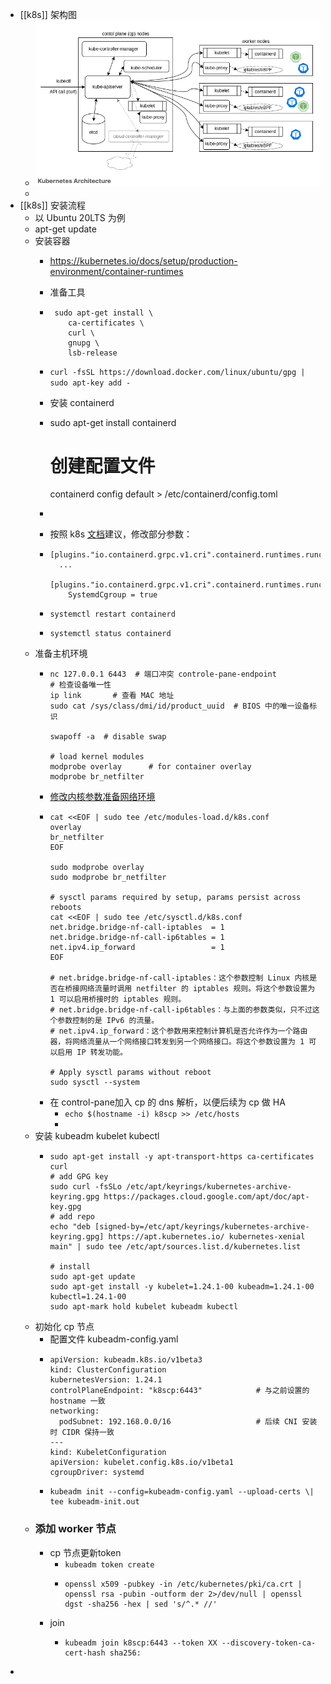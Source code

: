 - [[k8s]] 架构图
	- ![](https://raw.githubusercontent.com/stillfox-lee/image/main/picgo/20221207150818.png)
	-
- [[k8s]] 安装流程
	- 以 Ubuntu 20LTS 为例
	- apt-get update
	- 安装容器
		- https://kubernetes.io/docs/setup/production-environment/container-runtimes
		- 准备工具
		- ```
		   sudo apt-get install \
		      ca-certificates \
		      curl \
		      gnupg \
		      lsb-release
		  ```
		- `curl -fsSL https://download.docker.com/linux/ubuntu/gpg | sudo apt-key add -`
		- 安装 containerd
		- sudo apt-get install containerd
		  
		  # 创建配置文件
		  containerd config default > /etc/containerd/config.toml
		-
		- 按照 k8s [文档](https://kubernetes.io/docs/setup/production-environment/container-runtimes/#containerd)建议，修改部分参数：
		- ```
		  [plugins."io.containerd.grpc.v1.cri".containerd.runtimes.runc]
		    ...
		    [plugins."io.containerd.grpc.v1.cri".containerd.runtimes.runc.options]
		      SystemdCgroup = true
		  ```
		- `systemctl restart containerd`
		- `systemctl status containerd`
	- 准备主机环境
		- ```
		  nc 127.0.0.1 6443  # 端口冲突 controle-pane-endpoint
		  # 检查设备唯一性
		  ip link		# 查看 MAC 地址
		  sudo cat /sys/class/dmi/id/product_uuid  # BIOS 中的唯一设备标识
		  
		  swapoff -a  # disable swap
		  
		  # load kernel modules
		  modprobe overlay  	# for container overlay
		  modprobe br_netfilter
		  ```
		- [修改内核参数准备网络环境](https://kubernetes.io/docs/setup/production-environment/container-runtimes/#forwarding-ipv4-and-letting-iptables-see-bridged-traffic)
		- ```
		  cat <<EOF | sudo tee /etc/modules-load.d/k8s.conf
		  overlay
		  br_netfilter
		  EOF
		  
		  sudo modprobe overlay
		  sudo modprobe br_netfilter
		  
		  # sysctl params required by setup, params persist across reboots
		  cat <<EOF | sudo tee /etc/sysctl.d/k8s.conf
		  net.bridge.bridge-nf-call-iptables  = 1
		  net.bridge.bridge-nf-call-ip6tables = 1
		  net.ipv4.ip_forward                 = 1
		  EOF
		  
		  # net.bridge.bridge-nf-call-iptables：这个参数控制 Linux 内核是否在桥接网络流量时调用 netfilter 的 iptables 规则。将这个参数设置为 1 可以启用桥接时的 iptables 规则。
		  # net.bridge.bridge-nf-call-ip6tables：与上面的参数类似，只不过这个参数控制的是 IPv6 的流量。
		  # net.ipv4.ip_forward：这个参数用来控制计算机是否允许作为一个路由器，将网络流量从一个网络接口转发到另一个网络接口。将这个参数设置为 1 可以启用 IP 转发功能。
		  
		  # Apply sysctl params without reboot
		  sudo sysctl --system
		  ```
		- 在 control-pane加入 cp 的 dns 解析，以便后续为 cp 做 HA
			- `echo $(hostname -i) k8scp >> /etc/hosts`
			-
	- 安装 kubeadm kubelet kubectl
		- ```
		  sudo apt-get install -y apt-transport-https ca-certificates curl
		  # add GPG key
		  sudo curl -fsSLo /etc/apt/keyrings/kubernetes-archive-keyring.gpg https://packages.cloud.google.com/apt/doc/apt-key.gpg
		  # add repo
		  echo "deb [signed-by=/etc/apt/keyrings/kubernetes-archive-keyring.gpg] https://apt.kubernetes.io/ kubernetes-xenial main" | sudo tee /etc/apt/sources.list.d/kubernetes.list
		  
		  # install
		  sudo apt-get update
		  sudo apt-get install -y kubelet=1.24.1-00 kubeadm=1.24.1-00 kubectl=1.24.1-00
		  sudo apt-mark hold kubelet kubeadm kubectl
		  ```
	- 初始化 cp 节点
		- 配置文件 kubeadm-config.yaml
		- ```
		  apiVersion: kubeadm.k8s.io/v1beta3
		  kind: ClusterConfiguration
		  kubernetesVersion: 1.24.1
		  controlPlaneEndpoint: "k8scp:6443"			# 与之前设置的 hostname 一致
		  networking:				
		    podSubnet: 192.168.0.0/16					# 后续 CNI 安装时 CIDR 保持一致
		  ---
		  kind: KubeletConfiguration
		  apiVersion: kubelet.config.k8s.io/v1beta1
		  cgroupDriver: systemd
		  ```
		- ```
		  kubeadm init --config=kubeadm-config.yaml --upload-certs \| tee kubeadm-init.out
		  ```
	- ### 添加 worker 节点
		- cp 节点更新token
			- `kubeadm token create`
			- ```
			  openssl x509 -pubkey -in /etc/kubernetes/pki/ca.crt | openssl rsa -pubin -outform der 2>/dev/null | openssl dgst -sha256 -hex | sed 's/^.* //'
			  ```
		- join
			- ```
			  kubeadm join k8scp:6443 --token XX --discovery-token-ca-cert-hash sha256:
			  ```
-